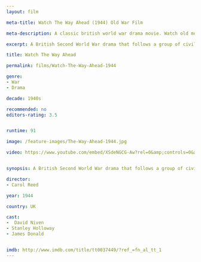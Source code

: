 ```yaml
---
layout: film

meta-title: Watch The Way Ahead (1944) Old War Film

meta-description: A classic british world war drama movie. Watch old movies online free at La Filmothèque.

excerpt: A British Second World War drama that follows a group of civilians who are recruited into the British Army in order to fight in North Africa. In U.S, the movie was released as The Immortal Battalion.

title: Watch The Way Ahead

permalink: films/Watch-The-Way-Ahead-1944

genre:
- War
- Drama

decade: 1940s

recommended: no
editors-rating: 3.5


runtime: 91

image: /feature-images/The-Way-Ahead-1944.jpg

video: https://www.youtube.com/embed/XSdeNGCG-Aw?rel=0&amp;controls=0&amp;showinfo=0


synopsis: A British Second World War drama that follows a group of civilians who are recruited into the British Army in order to fight in North Africa. In U.S, the movie was released as The Immortal Battalion.

director:
- Carol Reed

year: 1944

country: UK

cast:
-  David Niven
- Stanley Holloway
- James Donald


imdb: http://www.imdb.com/title/tt0037449/?ref_=fn_al_tt_1
---
```


